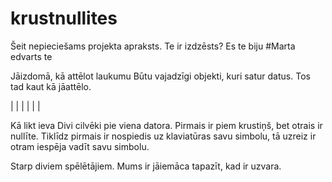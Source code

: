 # krustnullites
Šeit nepieciešams projekta apraksts.
Te ir izdzēsts?
Es te biju #Marta
edvarts te

Jāizdomā, kā attēlot laukumu 
Būtu vajadzīgi objekti, kuri satur datus. Tos tad kaut kā jāattēlo. 


| | |
                             | | |
                             

Kā likt ieva
Divi cilvēki pie viena datora. Pirmais ir piem krustiņš, bet otrais ir nullīte. Tiklīdz pirmais ir nospiedis uz klaviatūras savu simbolu, tā uzreiz ir otram iespēja vadīt savu simbolu. 


Starp diviem spēlētājiem. Mums ir jāiemāca tapazīt, kad ir uzvara.


